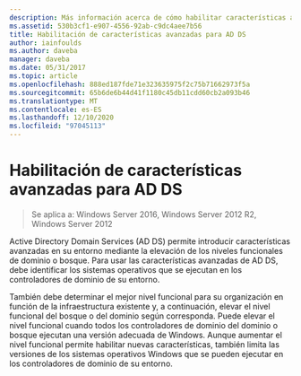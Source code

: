 ```yaml
---
description: Más información acerca de cómo habilitar características avanzadas para AD DS
ms.assetid: 530b3cf1-e907-4556-92ab-c9dc4aee7b56
title: Habilitación de características avanzadas para AD DS
author: iainfoulds
ms.author: daveba
manager: daveba
ms.date: 05/31/2017
ms.topic: article
ms.openlocfilehash: 888ed187fde71e323635975f2c75b71662973f5a
ms.sourcegitcommit: 65b6de6b44d41f1180c45db11cdd60cb2a093b46
ms.translationtype: MT
ms.contentlocale: es-ES
ms.lasthandoff: 12/10/2020
ms.locfileid: "97045113"
---
```

# <a name="enabling-advanced-features-for-ad-ds"></a>Habilitación de características avanzadas para AD DS

>Se aplica a: Windows Server 2016, Windows Server 2012 R2, Windows Server 2012

Active Directory Domain Services (AD DS) permite introducir características avanzadas en su entorno mediante la elevación de los niveles funcionales de dominio o bosque. Para usar las características avanzadas de AD DS, debe identificar los sistemas operativos que se ejecutan en los controladores de dominio de su entorno.

También debe determinar el mejor nivel funcional para su organización en función de la infraestructura existente y, a continuación, elevar el nivel funcional del bosque o del dominio según corresponda. Puede elevar el nivel funcional cuando todos los controladores de dominio del dominio o bosque ejecutan una versión adecuada de Windows. Aunque aumentar el nivel funcional permite habilitar nuevas características, también limita las versiones de los sistemas operativos Windows que se pueden ejecutar en los controladores de dominio de su entorno.




